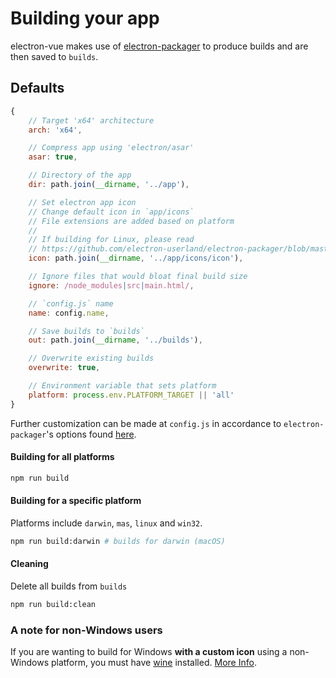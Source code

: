 # Building your app
electron-vue makes use of [electron-packager](https://github.com/electron-userland/electron-packager) to produce builds and are then saved to `builds`.

## Defaults
```js
{
    // Target 'x64' architecture
    arch: 'x64',

    // Compress app using 'electron/asar'
    asar: true,

    // Directory of the app
    dir: path.join(__dirname, '../app'),

    // Set electron app icon
    // Change default icon in `app/icons`
    // File extensions are added based on platform
    //
    // If building for Linux, please read
    // https://github.com/electron-userland/electron-packager/blob/master/docs/api.md#icon
    icon: path.join(__dirname, '../app/icons/icon'),

    // Ignore files that would bloat final build size
    ignore: /node_modules|src|main.html/,

    // `config.js` name
    name: config.name,

    // Save builds to `builds`
    out: path.join(__dirname, '../builds'),

    // Overwrite existing builds
    overwrite: true,

    // Environment variable that sets platform
    platform: process.env.PLATFORM_TARGET || 'all'
}
  ```
Further customization can be made at `config.js` in accordance to `electron-packager`'s options found [here](https://github.com/electron-userland/electron-packager/blob/master/docs/api.md#options).


#### Building for all platforms
```bash
npm run build
```

#### Building for a specific platform
 Platforms include `darwin`, `mas`, `linux` and `win32`.
```bash
npm run build:darwin # builds for darwin (macOS)
```

#### Cleaning
 Delete all builds from `builds`
```bash
npm run build:clean
```

### A note for non-Windows users
If you are wanting to build for Windows **with a custom icon** using a non-Windows platform, you must have [wine](https://www.winehq.org/) installed. [More Info](https://github.com/electron-userland/electron-packager#building-windows-apps-from-non-windows-platforms).
